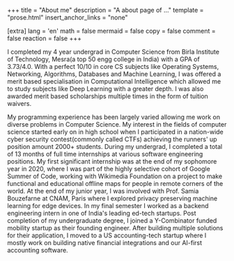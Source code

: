 +++
title = "About me"
description = "A about page of ..."
template = "prose.html"
insert_anchor_links = "none"

[extra]
lang = 'en'
math = false
mermaid = false
copy = false
comment = false
reaction = false
+++

I completed my 4 year undergrad in Computer Science from Birla Institute of Technology, Mesra(a top 50 engg college in India) with a GPA of 3.73/4.0. With a perfect 10/10 in core CS subjects like Operating Systems, Networking, Algorithms, Databases and Machine Learning, I was offered a merit based specialisation in Computational Intelligence which allowed me to study subjects like Deep Learning with a greater depth. I was also awarded merit based scholarships multiple times in the form of tuition waivers.

My programming experience has been largely varied allowing me work on diverse problems in Computer Science. My interest in the fields of computer science started early on in high school when I participated in a nation-wide cyber security contest(commonly called CTFs) achieving the runners' up position amount 2000+ students. During my undergrad, I completed a total of 13 months of full time internships at various software engineering positions. My first significant internship was at the end of my sophomore year in 2020, where I was part of the highly selective cohort of Google Summer of Code, working with Wikimedia Foundation on a project to make functional and educational offline maps for people in remote corners of the world. At the end of my junior year, I was involved with Prof. Samia Bouzefarne at CNAM, Paris where I explored privacy preserving machine learning for edge devices. In my final semester I worked as a backend engineering intern in one of India's leading ed-tech startups. Post completion of my undergraduate degree, I joined a Y-Combinator funded mobility startup as their founding engineer. After building multiple solutions for their application, I moved to a US accounting-tech startup where I mostly work on building native financial integrations and our AI-first accounting software.
